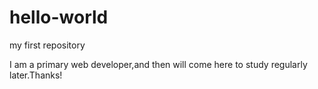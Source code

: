 # hello-world
my first repository

I am a primary web developer,and then will come here to study regularly later.Thanks!
